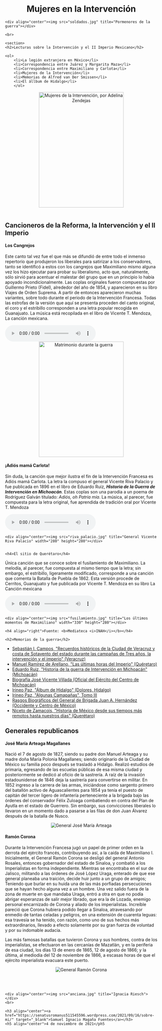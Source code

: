 <html> 
  <head>
    <link href="C:\Users\lenovo\Documents\Visual Code\index.css" type="text/css" rel="stylesheet">
    <title>Segundo Imperio</title> 
  </head>
 
  <body> 
    <h1 align="center">Mujeres en la Intervención</h1>

    

    <div align="center"><img src="soldados.jpg" title="Pormenores de la guerra"></div>

    <br>

    <section>
    <h2>Lecturas sobre la Intervención y el II Imperio Mexicano</h2>

    <ol>
        <li>La legión extranjera en México</li>
        <li>Correspondencia entre Juárez y Margarita Maza</li>
        <li>Correspondencia entre Maximiliano y Carlota</li>
        <li>Mujeres de la Intervención</li>
        <li>Memorias de Alfred van Der Smissen</li>
        <li>El állbum de Hidalgo</li>
        </ol>

<div align="center"><img src="mujeres_intervencion.jpg" title="Mujeres de la Intervención, por Adelina Zendejas" width="280" height="380"></div><div></div>

<br>


</section>
<h2>Cancioneros de la Reforma, la Intervención y el II Imperio</h2>

<h4>Los Cangrejos</h4>
<p>Este canto tal vez fue el que más se difundió de entre todo el inmenso repertorio que produjeron los liberales para satirizar 
a los conservadores, tanto se identificó a estos con los cangrejos que Maximiliano mismo alguna vez los 
hizo ejecutar para probar su liberalismo, acto que, naturalmente, sólo sirvió para acentuar el malestar del grupo que en un principio 
lo había apoyado incondicionalmente. Las coplas originales fueron compuestas por Guillermo Prieto (Fidel), alrededor del año de 1854, 
y aparecieron en su libro Viajes de Orden Suprema. A partir de entonces aparecieron muchas variantes, 
sobre todo durante el periodo de la Intervención Francesa. Todas las estrofas de la versión que aquí 
se presenta proceden del canto original, el coro y el estribillo corresponden 
a una letra popular recogida en Guanajuato. La música está recopilada en el libro de Vicente T. Mendoza, La canción mexicana.</p>

<audio autoplay controls>
<source src="Los_cangrejos.mpeg" type="audio/mp3">
</audio>

<div align="center"><img src="mujer_soldado.jpg" title="Matrimonio durante la guerra" width="280" height="380"></div>

<h4>¡Adiós mamá Carlota!</h4>
<p>Sin duda, la canción que mejor ilustra el fin de la Intervención Francesa 
es Adiós mamá Carlota. La letra la compuso el general Vicente Riva Palacio y fue publicada en 1896 
en el libro de Eduardo Ruiz, <i><b>Historia de la Guerra de Intervención en Michoacán</b></i>. Estas coplas 
son una parodia a un poema de Rodríguez Galván titulado: <i>Adiós, oh Patria mía</i>. La música, al parecer, 
fue compuesta para la letra original, fue aprendida de tradición oral por Vicente T. Mendoza</p>

<audio autoplay controls>
    <source src="mama_carlota.mpeg" type="audio/mp3">
    </audio>

    <div align="center"><img src="riva_palacio.jpg" title="General Vicente Riva Palacio" width="280" height="280"></div>


    <h4>El sitio de Querétaro</h4>

<p>Única canción que se conoce sobre el fusilamiento de Maximiliano. La melodía, al parecer, fue compuesta 
  al mismo tiempo que la letra; sin embargo, el estribillo, ligeramente modificado, corresponde a 
  una canción que comenta la Batalla de Puebla de 1862. Esta versión procede de Cerritos, Guanajuato y 
  fue publicada por Vicente T. Mendoza en su libro La Canción mexicana</p>

  <audio autoplay controls>
    <source src="sitio_queretaro.mpeg" type="audio/mp3">
    </audio>

    <div align="center"><img src="fusilamiento.jpg" title="Los últimos momentos de Maximiliano" width="330" height="280"></div>

    <h4 align="right">Fuente: <b>Mediateca <i>INAH</i></b></h4>

    <h2>Memorias de la guerra</h2>

<ul>
    <li><a href="http://cdigital.dgb.uanl.mx/la/1080013381/1080013381.html" target="_blank"> Sebastián I. Campos, "Recuerdos históricos de la Ciudad de Veracruz y costa de Sotavento del estado durante las campañas de Tres años, la intervención y el imperio" (Veracruz)</a></li>
    <li><a href="http://cdigital.dgb.uanl.mx/la/1080121891/1080121891_MA.PDF" target="_blank">Manuel Ramírez de Arellano, "Las últimas horas del Imperio" (Quéretaro) </a></li>
    <li><a href="https://mexicana.cultura.gob.mx/es/repositorio/detalle?id=_suri:DGB:TransObject:5bce59c77a8a0222ef15f0e6" target="_blank">Eduardo Ruiz, "Historia de la guerra de Intervención en Michoacán" (Michoacán)</a></li>
    <li><a href="https://mexicana.cultura.gob.mx/es/repositorio/detalle?id=_suri:DGB:TransObject:5bce59877a8a0222ef15e0c8&word=Jos%C3%A9%20Vicente%20Villada&r=0&t=4054" target="_blank">Biografía José Vicente Villada (Oficial del Ejército del Centro de Michoacán)</a></li>
    <li><a href="http://cdigital.dgb.uanl.mx/la/1080012761/1080012761.PDF" target="_blank">Irineo Paz, "Álbum de Hidalgo" (Dolores, Hidalgo)</a></li>
    <li><a href="https://mexicana.cultura.gob.mx/es/repositorio/detalle?id=_suri:DGB:TransObject:5bce59c77a8a0222ef15ef29" target="_blank">Irineo Paz, "Algunas Camapañas", Tomo III</a></li>
    <li><a href="https://dgb.cultura.gob.mx/libros/dgb/83785_1.pdf" target="_blank">Rasgos Biográficos del General de Brigada Juan A. Hernández (Occidente y Centro de México)</a></li>
    <li><a href="http://cdigital.dgb.uanl.mx/la/1080012583_C/1080012583_C.html" target="_blank"> Niceto de Zamacois, "Historia de México desde sus tiempos más remotos hasta nuestros días" (Querétaro)</a></li>
  </ul>
    
<section>

<h2>Generales republicanos</h2>
<h4>José María Arteaga Magallanes</h4>

<p>Nació el 7 de agosto de 1827, siendo su padre don Manuel Arteaga y su madre doña María Polonia Magallanes; 
siendo originario de la Ciudad de México su familia poco después se trasladó a Hidalgo. 
Realizó estudios de primaria, egresando de las escuelas públicas de esa misma ciudad y 
posteriormente se dedicó al oficio de la sastrería. A raíz de la invasión estadounidense de 
1846 deja la sastrería para convertirse en militar. En 1852 ingreso a la carrera de las armas, 
iniciándose como sargento primero del batallón activo de Aguascalientes para 1854 ya tenía el puesto 
de capitán del tercer ligero de infantería perteneciente a la brigada bajo las órdenes del conservador 
Félix Zuloaga combatiendo en contra del Plan de Ayutla en el estado de Guerrero. Sin embargo,
sus convicciones liberales lo llevaron en un momento dado a pasarse a las filas de don Juan Álvarez
después de la batalla de Nusco.</p>

<div align="center"><img src="arteaga.png" title="General José María Arteaga" class="imgredonda"></div>

<h4>Ramón Corona</h4>
<p> Durante la Intervención Francesa jugó un papel de primer orden en la derrota del ejército francés, 
contribuyendo así, a la caída de Maximiliano I. Inicialmente, el General Ramón Corona se desligó 
del general Antonio Rosales, entonces gobernador del estado de Sinaloa, y combatió a los Imperialistas
 en forma independiente. Mientras se encontraba en el sur de Jalisco, militando a las órdenes de José 
 López Uraga, enterado de que ese general planeaba una traición, decide huir junto a un grupo de amigos; 
 Teniendo que burlar en su huida una de las más porfiadas persecuciones que se hayan hecho alguna vez a
un hombre. Una vez salido fuera de la zona de muerte en que mandaba Uraga, entró a otra en que no podía
abrigar esperanzas de salir mejor librado, que era la de Lozada, enemigo personal encarnizado de Corona
y aliado de los imperialistas. Increíble pareció que Corona hubiera podido llegar a Sinaloa, 
 atravesando por enmedio de tantas celadas y peligros, en una extensión de cuarenta leguas:
  esa travesía se ha tenido, con razón, como uno de sus hechos más extraordinarios, llevado a 
  efecto solamente por su gran fuerza de voluntad y por su indomable audacia.

Las más famosas batallas que tuvieron Corona y sus hombres, contra de los imperialistas, 
se efectuaron en las cercanías de Mazatlán, y en la periferia de esa ciudad, los días 13 
de enero de 1865, 12 de agosto de 1866; y la última, al mediodía del 12 de noviembre de 1866,
 a escasas horas de que el ejército imperialista evacuara este puerto.</p>

<div align="center"><img src="Ramon_Corona.jpg" title="General Ramón Corona" class="imgredonda"></div>

</section>

<br>
<br>
<br>

<footer>
    
    <div align="center"><img src="anciana.jpg" title="Ignacia Riesch"></div>
    <br>

    <h3 align="center"><a href="https://senatusromanus511545596.wordpress.com/2021/09/16/sobre-mi/" target="_blank">Samuel Ignacio Magaña Fuentes</a></h3>
    <h5 align="center">4 de noviembre de 2021</ph5


</footer>

</body>
</html>
